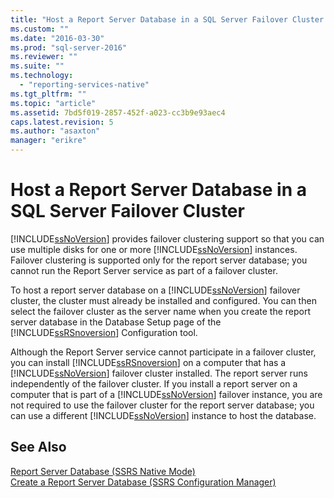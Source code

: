 ```yaml
---
title: "Host a Report Server Database in a SQL Server Failover Cluster | Microsoft Docs"
ms.custom: ""
ms.date: "2016-03-30"
ms.prod: "sql-server-2016"
ms.reviewer: ""
ms.suite: ""
ms.technology: 
  - "reporting-services-native"
ms.tgt_pltfrm: ""
ms.topic: "article"
ms.assetid: 7bd5f019-2857-452f-a023-cc3b9e93aec4
caps.latest.revision: 5
ms.author: "asaxton"
manager: "erikre"
---
```

# Host a Report Server Database in a SQL Server Failover Cluster
  [!INCLUDE[ssNoVersion](../../../a9notintoc/includes/ssnoversion-md.md)] provides failover clustering support so that you can use multiple disks for one or more [!INCLUDE[ssNoVersion](../../../a9notintoc/includes/ssnoversion-md.md)] instances. Failover clustering is supported only for the report server database; you cannot run the Report Server service as part of a failover cluster.  
  
 To host a report server database on a [!INCLUDE[ssNoVersion](../../../a9notintoc/includes/ssnoversion-md.md)] failover cluster, the cluster must already be installed and configured. You can then select the failover cluster as the server name when you create the report server database in the Database Setup page of the [!INCLUDE[ssRSnoversion](../../../a9notintoc/includes/ssrsnoversion-md.md)] Configuration tool.  
  
 Although the Report Server service cannot participate in a failover cluster, you can install [!INCLUDE[ssRSnoversion](../../../a9notintoc/includes/ssrsnoversion-md.md)] on a computer that has a [!INCLUDE[ssNoVersion](../../../a9notintoc/includes/ssnoversion-md.md)] failover cluster installed. The report server runs independently of the failover cluster. If you install a report server on a computer that is part of a [!INCLUDE[ssNoVersion](../../../a9notintoc/includes/ssnoversion-md.md)] failover instance, you are not required to use the failover cluster for the report server database; you can use a different [!INCLUDE[ssNoVersion](../../../a9notintoc/includes/ssnoversion-md.md)] instance to host the database.  
  
## See Also  
 [Report Server Database &#40;SSRS Native Mode&#41;](../../../reporting-services/report-server/report-server-database-ssrs-native-mode.md)   
 [Create a Report Server Database  &#40;SSRS Configuration Manager&#41;](../../../reporting-services/install/windows/ssrs-report-server-create-a-report-server-database.md)  
  
  